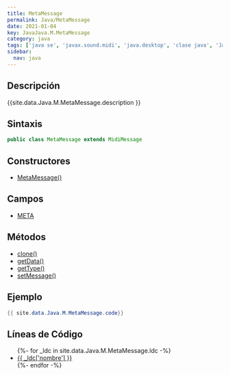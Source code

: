 ```yaml
---
title: MetaMessage
permalink: Java/MetaMessage
date: 2021-01-04
key: JavaJava.M.MetaMessage
category: java
tags: ['java se', 'javax.sound.midi', 'java.desktop', 'clase java', 'Java 1.0']
sidebar: 
  nav: java
---
```


## Descripción
{{site.data.Java.M.MetaMessage.description }}

## Sintaxis
~~~java
public class MetaMessage extends MidiMessage
~~~

## Constructores
* [MetaMessage()](/Java/MetaMessage/MetaMessage/)

## Campos
* [META](/Java/MetaMessage/META)

## Métodos
* [clone()](/Java/MetaMessage/clone)
* [getData()](/Java/MetaMessage/getData)
* [getType()](/Java/MetaMessage/getType)
* [setMessage()](/Java/MetaMessage/setMessage)

## Ejemplo
~~~java
{{ site.data.Java.M.MetaMessage.code}}
~~~

## Líneas de Código
<ul>
{%- for _ldc in site.data.Java.M.MetaMessage.ldc -%}
   <li>
       <a href="{{_ldc['url'] }}">{{ _ldc['nombre'] }}</a>
   </li>
{%- endfor -%}
</ul>
